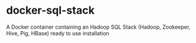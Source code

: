 # docker-sql-stack
A Docker container containing an Hadoop SQL Stack (Hadoop, Zookeeper, Hive, Pig, HBase) ready to use installation
